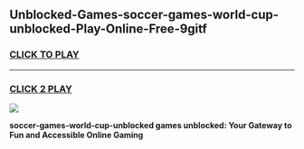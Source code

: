 
## Unblocked-Games-soccer-games-world-cup-unblocked-Play-Online-Free-9gitf
<h3>
<a href="https://premium76.site?title=soccer-games-world-cup-unblocked&ref=26A">CLICK TO PLAY</a></h3>
<hr>

<h3>
<a href="https://premium76.site?title=soccer-games-world-cup-unblocked&ref=26A">CLICK 2 PLAY</a>
  
</h3>

<a href="https://premium76.site?title=soccer-games-world-cup-unblocked&ref=26A"><img src="https://clearcache.store/games.png"></a>


**soccer-games-world-cup-unblocked games unblocked: Your Gateway to Fun and Accessible Online Gaming**
